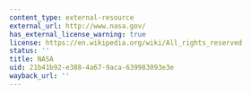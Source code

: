 ```yaml
---
content_type: external-resource
external_url: http://www.nasa.gov/
has_external_license_warning: true
license: https://en.wikipedia.org/wiki/All_rights_reserved
status: ''
title: NASA
uid: 21b41b92-e388-4a67-9aca-639983093e3e
wayback_url: ''
---
```

